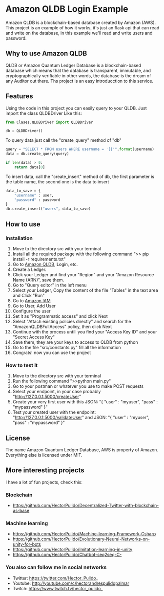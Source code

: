 # Amazon QLDB Login Example

Amazon QLDB is a blockchain-based database created by Amazon (AWS). This project is an example of how it works, it's just an flask api that can read and write on the database, in this example we'll read and write users and password.

## Why to use Amazon QLDB
QLDB or Amazon Quantum Ledger Database is a blockchain-based database which means that the database is transparent, immutable, and cryptographically verifiable in other words, the database is the dream of any Auditor out there. Ths project is an easy introducction to this service.

## Features
Using the code in this project you can easily query to your QLDB. Just import the class QLDBDriver Like this:

```python
from Clases.QLDBDriver import QLDBDriver

db = QLDBDriver()
```

To query data just call the "create_query" method of "db"

```python
query = "SELECT * FROM users WHERE username = '{}'".format(username)
data = db.create_query(query)

if len(data) > 0:
    return data[0]
```

To insert data, call the "create_insert" method of db, the first parameter is the table name, the second one is the data to insert

```python
data_to_save = {
    "username" : user,
    "password" : password
}
db.create_insert("users", data_to_save)
```


## How to use 

### Installation
1. Move to the directory src with your terminal
2. Install all the required package with the following command ">> pip install -r requirements.txt"
3. Go to [Amazon QLDB](https://aws.amazon.com/es/qldb/), Login, etc.
4. Create a Ledger.
5. Click your Ledger and find your "Region" and your "Amazon Resource Name (ARN)", save them.
6. Go to "Query editor" in the left menu
7. Select your Ledger, Copy the content of the file "Tables" in the text area and Click "Run"
8. Go to [Amazon IAM](https://aws.amazon.com/es/iam/)
9. Go to User, Add User 
10. Configure the user
11. Set it as "Programmatic access" and click Next
12. Select "Attach existing policies directly" and search for the "AmazonQLDBFullAccess" policy, then click Next
13. Continue with the process untill you find your "Access Key ID" and your "Secret Access Key"
14. Save them, they are your keys to access to QLDB from python
15. Go to the file "src/constants.py" fill all the information
16. Congrats! now you can use the project

### How to test it
1. Move to the directory src with your terminal
2. Run the following command ">>python main.py"
3. Go to your postman or whatever you use to make POST requests
4. Select your endpoint, in your case probably "http://127.0.0.1:5000/createUser"
5. Create your very first user with this JSON: "{ "user" : "myuser", "pass" : "mypassword" }"
6. Test your created user with the endpoint: "http://127.0.0.1:5000/validateUser" and JSON: "{ "user" : "myuser", "pass" : "mypassword" }"

## License
The name Amazon Quantum Ledger Database, AWS is property of Amazon. Everything else is licensed under MIT.

## More interesting projects
I have a lot of fun projects, check this:

### Blockchain
- https://github.com/HectorPulido/Decentralized-Twitter-with-blockchain-as-base

### Machine learning
- https://github.com/HectorPulido/Machine-learning-Framework-Csharp
- https://github.com/HectorPulido/Evolutionary-Neural-Networks-on-unity-for-bots
- https://github.com/HectorPulido/Imitation-learning-in-unity
- https://github.com/HectorPulido/Chatbot-seq2seq-C-

### You also can follow me in social networks
- Twitter: https://twitter.com/Hector_Pulido_
- Youtube: http://youtube.com/c/hectorandrespulidopalmar
- Twitch: https://www.twitch.tv/hector_pulido_